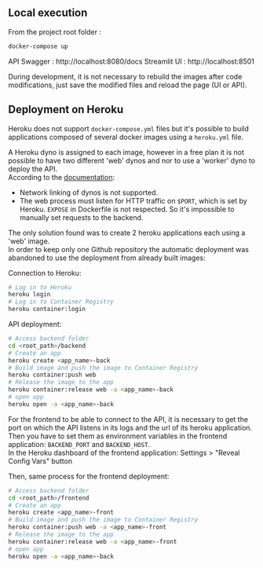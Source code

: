 ## Local execution
From the project root folder :  
```sh
docker-compose up
```

API Swagger : http://localhost:8080/docs
Streamlit UI : http://localhost:8501

During development, it is not necessary to rebuild the images after code modifications, just save the modified files and reload the page (UI or API).

## Deployment on Heroku
Heroku does not support `docker-compose.yml` files but it's possible to build applications composed of several docker images using a `heroku.yml` file.

A Heroku dyno is assigned to each image, however in a free plan it is not possible to have two different 'web' dynos and nor to use a 'worker' dyno to deploy the API.  
According to the [documentation](https://devcenter.heroku.com/articles/container-registry-and-runtime#dockerfile-commands-and-runtime): 
 - Network linking of dynos is not supported.
 - The web process must listen for HTTP traffic on `$PORT`, which is set by Heroku. `EXPOSE` in Dockerfile is not respected. So it's impossible to manually set requests to the backend.

The only solution found was to create 2 heroku applications each using a 'web' image.  
In order to keep only one Github repository the automatic deployment was abandoned to use the deployment from already built images: 

Connection to Heroku:
```sh
# Log in to Heroku
heroku login
# Log in to Container Registry
heroku container:login
```

API deployment:
```sh
# Access backend folder
cd <root_path>/backend
# Create an app
heroku create <app_name>-back
# Build image and push the image to Container Registry
heroku container:push web
# Release the image to the app
heroku container:release web -a <app_name>-back
# open app
heroku open -a <app_name>-back
```

For the frontend to be able to connect to the API, it is necessary to get the port on which the API listens in its logs and the url of its heroku application.  
Then you have to set them as environment variables in the frontend application: `BACKEND_PORT` and `BACKEND_HOST`.  
In the Heroku dashboard of the frontend application: Settings > "Reveal Config Vars" button

Then, same process for the frontend deployment:
```bash
# Access backend folder
cd <root_path>/frontend
# Create an app
heroku create <app_name>-front
# Build image and push the image to Container Registry
heroku container:push web -a <app_name>-front
# Release the image to the app
heroku container:release web -a <app_name>-front
# open app
heroku open -a <app_name>-back
```